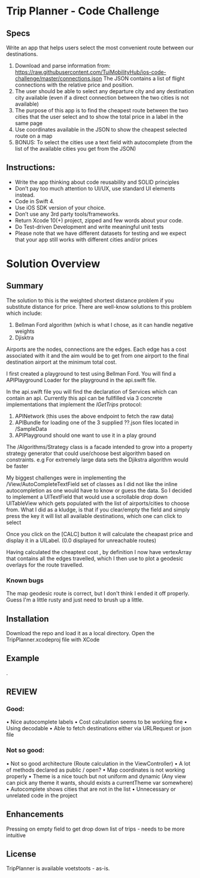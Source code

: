 # Trip Planner - Code Challenge

## Specs

Write an app that helps users select the most convenient route between our destinations.

1. Download and parse information from: https://raw.githubusercontent.com/TuiMobilityHub/ios-code-challenge/master/connections.json The JSON contains a list of flight connections with the relative price and position.
2. The user should be able to select any departure city and any destination city available (even if a direct connection between the two cities is not available)
3. The purpose of this app is to find the cheapest route between the two cities that the user select and to show the total price in a label in the same page
4. Use coordinates available in the JSON to show the cheapest selected route on a map
5. BONUS: To select the cities use a text field with autocomplete (from the list of the available cities you get from the JSON)

## Instructions:

- Write the app thinking about code reusability and SOLID principles
- Don’t pay too much attention to UI/UX, use standard UI elements instead.
- Code in Swift 4.
- Use iOS SDK version of your choice.
- Don’t use any 3rd party tools/frameworks.
- Return Xcode 10(+) project, zipped and few words about your code.
- Do Test-driven Development and write meaningful unit tests
- Please note that we have different datasets for testing and we expect that your app still works with different cities and/or prices

# Solution Overview

## Summary

The solution to this is the weighted shortest distance problem if you substitute distance for price. There are well-know solutions to this problem
which include:
1) Bellman Ford algorithm (which is what I chose, as it can handle negative weights
2) Djisktra

Airports are the nodes, connections are the edges. Each edge has a cost associated with it and the aim would be to get from one airport to the final destination airport at the minimum total cost.

I first created a playground to test using Bellman Ford. You will find a APIPlayground Loader for the playground in the api.swift file.

In the api.swift file you will find the declaration of Services which can contain an api.
Currently this api can be fullfilled via 3 concrete implementations that implement the *IGetTrips* protocol:
1) APINetwork (this uses the above endpoint to fetch the raw data)
2) APIBundle for loading one of the 3 supplied ??.json files located in /SampleData
3) APIPlayground should one want to use it in a play ground

The /Algorithms/Strategy class  is a facade intended to grow into a property strategy generator that could use/choose best algorithm based on constraints.
e.g For extremely large data sets the Djikstra algorithm would be faster

My biggest challenges were in implementing the /View/AutoCompleteTextField set of classes as I did not like the inline autocompletion as one would have to know or guess the data.
So I decided to implement a UITextField that would use a scrollable drop down UITableView which gets populated with the list of airports/cities to choose from.
What I did as a kludge, is that if you clear/empty the field and simply press the <return> key it will list all available destinations, which one can click to select

Once you click on the [CALC] button it will calculate the cheapast price and display it in a UILabel. (0.0 displayed for unreachable routes)

Having calculated the cheaptest cost , by definition I now have vertexArray that contains all the edges travelled, which I then use to plot a geodesic overlays for the route travelled.

### Known bugs

The map geodesic route is correct, but I don't think I ended it off properly. Guess I'm a little rusty and just need to brush up a little.


## Installation

Download the repo and load it as a local directory.
Open the TripPlanner.xcodeproj file with XCode

## Example

.

## REVIEW

### Good:

• Nice autocomplete labels
• Cost calculation seems to be working fine
• Using decodable
• Able to fetch destinations either via URLRequest or json file

### Not so good:

• Not so good architecture (Route calculation in the ViewController)
• A lot of methods declared as public / open?
• Map coordinates is not working properly
• Theme is a nice touch but not uniform and dynamic (Any view can pick any theme it wants, should exists a currentTheme var somewhere)
• Autocomplete shows cities that are not in the list
• Unnecessary or unrelated code in the project

## Enhancements

Pressing <return> on empty field to get drop down list of trips - needs to be more intuitive

## License

TripPlanner is available voetstoots - as-is.
